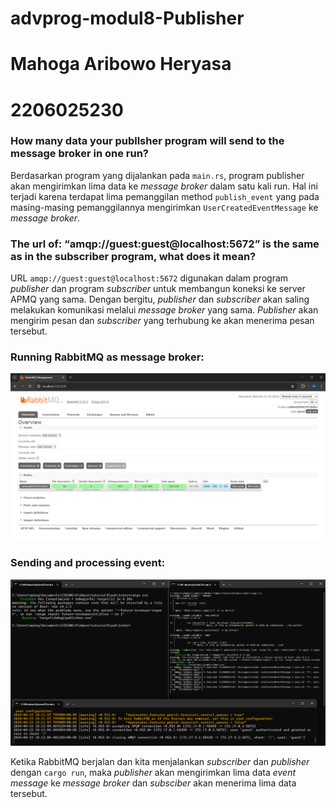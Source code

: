 # advprog-modul8-Publisher

# Mahoga Aribowo Heryasa

# 2206025230

### How many data your publlsher program will send to the message broker in one run?

Berdasarkan program yang dijalankan pada `main.rs`, program publisher akan mengirimkan lima data ke *message broker* dalam satu kali run. Hal ini terjadi karena terdapat lima pemanggilan method `publish_event` yang pada masing-masing pemanggilannya mengirimkan `UserCreatedEventMessage` ke *message broker*.

### The url of: “amqp://guest:guest@localhost:5672” is the same as in the subscriber program, what does it mean?

URL `amqp://guest:guest@localhost:5672` digunakan dalam program *publisher* dan program *subscriber* untuk membangun koneksi ke server APMQ yang sama. Dengan bergitu, *publisher* dan *subscriber* akan saling melakukan komunikasi melalui *message broker* yang sama. *Publisher* akan mengirim pesan dan *subscriber* yang terhubung ke akan menerima pesan tersebut.

### Running RabbitMQ as message broker:

![Running RabbitMQ as message broker](assets/images/RunningRabbitMQ.png)

### Sending and processing event:

![Sending and processing event](assets/images/SendingAndProcessing.png)

Ketika RabbitMQ berjalan dan kita menjalankan *subscriber* dan *publisher* dengan `cargo run`, maka *publisher* akan mengirimkan lima data *event message* ke *message broker* dan *subsciber* akan menerima lima data tersebut.